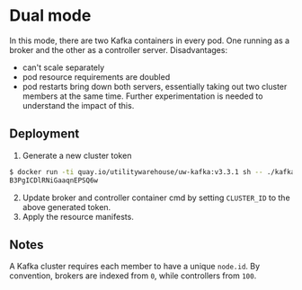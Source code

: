 # Dual mode

In this mode, there are two Kafka containers in every pod. One running as a broker and the other as a controller server.
Disadvantages:
* can't scale separately
* pod resource requirements are doubled
* pod restarts bring down both servers, essentially taking out two cluster members at the same time. Further experimentation is needed to understand the impact of this.

## Deployment

1. Generate a new cluster token

```bash
$ docker run -ti quay.io/utilitywarehouse/uw-kafka:v3.3.1 sh -- ./kafka-storage.sh random-uuid
B3PgICDlRNiGaaqnEPSQ6w
```

2. Update broker and controller container cmd by setting `CLUSTER_ID` to the above generated token.
3. Apply the resource manifests.

## Notes

A Kafka cluster requires each member to have a unique `node.id`. By convention, brokers are indexed from `0`, while controllers from `100`.
